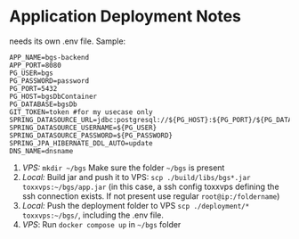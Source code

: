 # Application Deployment Notes
needs its own .env file. Sample:
```env
APP_NAME=bgs-backend
APP_PORT=8080
PG_USER=bgs
PG_PASSWORD=password
PG_PORT=5432
PG_HOST=bgsDbContainer
PG_DATABASE=bgsDb
GIT_TOKEN=token #for my usecase only
SPRING_DATASOURCE_URL=jdbc:postgresql://${PG_HOST}:${PG_PORT}/${PG_DATABASE}
SPRING_DATASOURCE_USERNAME=${PG_USER}
SPRING_DATASOURCE_PASSWORD=${PG_PASSWORD}
SPRING_JPA_HIBERNATE_DDL_AUTO=update
DNS_NAME=dnsname
```

1. _VPS:_ `mkdir ~/bgs` Make sure the folder `~/bgs` is present
2. _Local:_ Build jar and push it to VPS: `scp ./build/libs/bgs*.jar toxxvps:~/bgs/app.jar` (in this case, a ssh config toxxvps defining the ssh connection exists. If not present use regular `root@ip:/foldername`)
3. _Local:_ Push the deployment folder to VPS `scp ./deployment/* toxxvps:~/bgs/`, including the .env file.
4. _VPS_: Run `docker compose up` in `~/bgs` folder